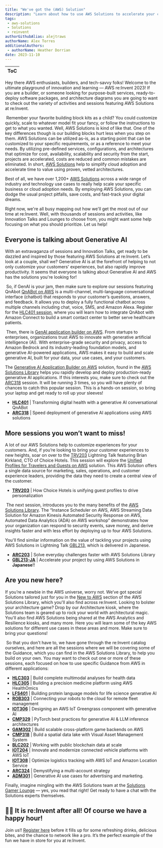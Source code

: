 ```yaml
---
title: "We've got the (AWS) Solution"
description: "Learn about how to use AWS Solutions to accelerate your cloud development and journey at re:Invent 2023"
tags:
 - aws-solutions
 - Solutions
 - reinvent
authorGithubAlias: alejtraws
authorName: Alex Torres
additionalAuthors: 
 - authorName: Heather Dorrian
date: 2023-11-10
---
```


|ToC|
|---|

Hey there AWS enthusiasts, builders, and tech-savvy folks! Welcome to the ultimate playground of innovation and learning — AWS re:Invent 2023! If you are a builder, or someone looking for purpose-built services, ready-to-deploy software packages, and architecture diagrams you are going to want to check out the variety of activities and sessions featuring AWS Solutions at re:Invent. 

​
Remember your favorite building block kits as a child? You could customize quickly, scale to whatever model fit your fancy, or follow the instructions to get to what you wanted. Well, AWS Solutions is kind of like that. One of the key differences though is our building blocks hurt less when you step on them. AWS Solutions can be utilized as-is, as a starting point that can be customized to your specific requirements, or as a reference to meet your needs. By utilizing pre-defined services, configurations, and architectures that optimize for cost, availability, scalability and security from the start, projects are accelerated, costs are reduced and common mistakes are eliminated. In short, [AWS Solutions](https://aws.amazon.com/solutions/) help to simplify cloud adoption and accelerate time to value using proven, vetted architectures. 
​

Best of all, we have over 1,200+ [AWS Solutions](https://aws.amazon.com/solutions/#:~:text=Browse%20All%20Solutions) across a wide range of industry and technology use cases to really help scale your specific business or cloud adoption needs. By employing AWS Solutions, you can dodge the usual project pitfalls, save costs, and fast-track your digital dreams. 


Right now, we're all busy mapping out how we'll get the most out of our time at re:Invent. Well, with thousands of sessions and activities, like Innovation Talks and Lounges to choose from, you might want some help focusing on what you should prioritize. Let us help!
​
## Everyone is talking about Generative AI
With an extravaganza of sessions and Innovation Talks, get ready to be dazzled and inspired by those featuring AWS Solutions at re:Invent. Let’s look at a couple, shall we? Generative AI is at the forefront of helping to not only customize your customers' experiences, but also rapidly improve productivity. It seems that everyone is talking about Generative AI and AWS has the solutions you're looking for! 

​
So, if GenAI is your jam, then make sure to explore our sessions featuring QnAbot [QnABot on AWS](https://aws.amazon.com/solutions/implementations/qnabot-on-aws/) is a multi-channel, multi-language conversational interface (chatbot) that responds to your customer’s questions, answers, and feedback. It allows you to deploy a fully functional chatbot across multiple channels including chat, voice, SMS, and Amazon Alexa. Register for the [HLC401 session](https://hub.reinvent.awsevents.com/attendee-portal/catalog/?search=hlc401), where you will learn how to integrate QnAbot with Amazon Connect to build a smart contact center to better serve healthcare patients.

​
Then, there is [GenAI application builder on AWS](https://aws.amazon.com/solutions/implementations/generative-ai-application-builder-on-aws/). From startups to enterprises, organizations trust AWS to innovate with generative artificial intelligence (AI). With enterprise-grade security and privacy, access to Amazon Bedrock and its industry-leading foundation models, and generative AI-powered applications, AWS makes it easy to build and scale generative AI, built for your data, your use cases, and your customers. 

The [Generative AI Application Builder on AWS](https://aws.amazon.com/solutions/implementations/generative-ai-application-builder-on-aws/) solution, found in the [AWS Solutions Library](https://aws.amazon.com/solutions/) helps you rapidly develop and deploy production-ready generative AI applications. If this interests you, make sure to check out the [ARC318](https://hub.reinvent.awsevents.com/attendee-portal/catalog/?search=ARC318) session. It will be running 3 times, so you will have plenty of chances to catch this popular session. This is a hands-on session, so bring your laptop and get ready to roll up your sleeves! 
​
* **[HLC401](https://hub.reinvent.awsevents.com/attendee-portal/catalog/?search=HLC401)** | Transforming digital health with a generative AI conversational QnABot
* **[ARC318](https://hub.reinvent.awsevents.com/attendee-portal/catalog/?search=ARC318)** | Speed deployment of generative AI applications using AWS solutions

## More sessions you won’t want to miss! 
A lot of our AWS Solutions help to customize experiences for your customers. And, if you’re looking to bring your customer experiences to new heights, soar on over to the [TRV203](https://hub.reinvent.awsevents.com/attendee-portal/catalog/?search=TRV203) Lightning Talk featuring Brian Kirkland, CTO of Choice Hotels. This session will explore the [Unified Profiles for Travelers and Guests on AWS](https://aws.amazon.com/solutions/implementations/unified-profiles-for-travelers-and-guests-on-aws/) solution. This AWS Solution offers a single data source for marketing, sales, operations, and customer experience leaders, providing the data they need to create a central view of the customer. 
​
* **[TRV203](https://hub.reinvent.awsevents.com/attendee-portal/catalog/?search=TRV203)** | How Choice Hotels is unifying guest profiles to drive personalization

​
The next session, introduces you to the many benefits of the [AWS Solutions Library](https://aws.amazon.com/solutions/). The “Instance Scheduler on AWS, AWS Streaming Data Solution for Amazon Kinesis Automated Security Response on AWS, Automated Data Analytics (ADA) on AWS workshop” demonstrates how your organization can respond to security events, save money, and derive insights faster and with less effort by deploying up to four AWS Solutions.

You'll find similar information on the value of tackling your projects using AWS Solutions in Lightning Talk [GBL213](https://hub.reinvent.awsevents.com/attendee-portal/catalog/?search=gbl213), which is delivered in Japanese.
​
* **[ARC203](https://hub.reinvent.awsevents.com/attendee-portal/catalog/?search=ARC203)** | Solve everyday challenges faster with AWS Solutions Library
* **[GBL213-JA](https://hub.reinvent.awsevents.com/attendee-portal/catalog/?search=GBL213-JA)** | Accelerate your project by using AWS Solutions in **Japanese**!!

## Are you new here?
If you’re a newbie in the AWS universe, worry not. We’ve got special Solutions tailored just for you in the [New to AWS](https://aws.amazon.com/solutions/new-to-aws/) section of the AWS Solutions Library, which you'll also find across re:Invent. Looking to bolster your architecture game? Drop by our Architecture kiosk, where the Solutions team is geared up to rock your world with architectural magic. You'll also find AWS Solutions being shared at the AWS Analytics and Resilience kiosks, and many more. Here you will learn some of the key AWS solutions for different use cases in these areas and more. Make sure to bring your questions! 

​
So that you don't have to, we have gone through the re:Invent catalog ourselves, and here are all the sessions where we will be covering some of the Guidance, which you can find in the AWS Solutions Library, to help you build on your own. You may want to check out one or more of these sessions, each focused on how to use specific Guidance from AWS in different applications:
​
* **[HLC303](https://hub.reinvent.awsevents.com/attendee-portal/catalog/?search=HLC303)** | Build complete multimodal analyses for health data 
* **[HLC305](https://hub.reinvent.awsevents.com/attendee-portal/catalog/?search=HLC305)** | Building a precision medicine platform using AWS HealthOmics
* **[LFS401](https://hub.reinvent.awsevents.com/attendee-portal/catalog/?search=LFS401)** | Building protein language models for life science generative AI
* **[ROB303](https://hub.reinvent.awsevents.com/attendee-portal/catalog/?search=ROB303)** | Connecting your robots to the cloud for remote fleet management
* **[IOT306](https://hub.reinvent.awsevents.com/attendee-portal/catalog/?search=IOT306)** | Designing an AWS IoT Greengrass component with generative AI
* **[CMP329](https://hub.reinvent.awsevents.com/attendee-portal/catalog/?search=CMP329)** | PyTorch best practices for generative AI & LLM inference architectures
* **[GAM302](https://hub.reinvent.awsevents.com/attendee-portal/catalog/?search=GAM302)** | Build scalable cross-platform game backends on AWS 
* **[CMP318](https://hub.reinvent.awsevents.com/attendee-portal/catalog/?search=CMP318)** | Build a spatial data lake with Visual Asset Management System
* **[BLC202](https://hub.reinvent.awsevents.com/attendee-portal/catalog/?search=BLC202)** | Working with public blockchain data at scale 
* **[IOT204](https://hub.reinvent.awsevents.com/attendee-portal/catalog/?search=IOT204)** | Innovate and modernize connected vehicle platforms with AWS IoT
* **[IOT308](https://hub.reinvent.awsevents.com/attendee-portal/catalog/?search=IOT308)** | Optimize logistics tracking with AWS IoT and Amazon Location Service
* **[ARC324](https://hub.reinvent.awsevents.com/attendee-portal/catalog/?search=ARC324)** | Demystifying a multi-account strategy
* **[ADM301](https://hub.reinvent.awsevents.com/attendee-portal/catalog/?search=ADM301)** | Generative AI use cases for advertising and marketing.


​Finally, imagine mingling with the AWS Solutions team at the [Solutions Gamer Lounge](https://hub.reinvent.awsevents.com/attendee-portal/catalog/?search=act155) — yes, you read that right! Get ready to have a chat with the Solutions experts themselves. 

## 🎊🎊 It is re:Invent after all! Of course we have a happy hour!
Join us!! [Register here](https://solutionsonawshappyhour.splashthat.com/) before it fills up for some refreshing drinks, delicious bites, and the chance to network like a pro. It’s the perfect example of the fun we have in store for you at re:Invent.​

